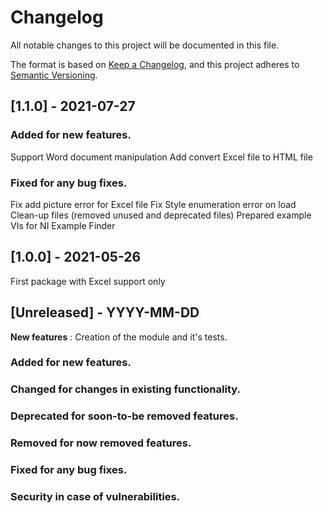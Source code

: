 # Changelog
All notable changes to this project will be documented in this file.

The format is based on [Keep a Changelog](https://keepachangelog.com/en/1.0.0/),
and this project adheres to [Semantic Versioning](https://semver.org/spec/v2.0.0.html).

## [1.1.0] - 2021-07-27

### Added for new features.
Support Word document manipulation
Add convert Excel file to HTML file 

### Fixed for any bug fixes.
Fix add picture error for Excel file 
Fix Style enumeration error on load
Clean-up files (removed unused and deprecated files)
Prepared example VIs for NI Example Finder


## [1.0.0] - 2021-05-26
First package with Excel support only

## [Unreleased] - YYYY-MM-DD
**New features** :
Creation of the module and it's tests.


### Added for new features.

### Changed for changes in existing functionality.

### Deprecated for soon-to-be removed features.

### Removed for now removed features.

### Fixed for any bug fixes.

### Security in case of vulnerabilities.
